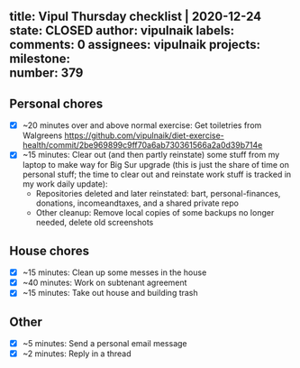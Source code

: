 title:	Vipul Thursday checklist | 2020-12-24
state:	CLOSED
author:	vipulnaik
labels:	
comments:	0
assignees:	vipulnaik
projects:	
milestone:	
number:	379
--
## Personal chores

- [x] ~20 minutes over and above normal exercise: Get toiletries from Walgreens https://github.com/vipulnaik/diet-exercise-health/commit/2be969899c9ff70a6ab730361566a2a0d39b714e
- [x] ~15 minutes: Clear out (and then partly reinstate) some stuff from my laptop to make way for Big Sur upgrade (this is just the share of time on personal stuff; the time to clear out and reinstate work stuff is tracked in my work daily update):
  - Repositories deleted and later reinstated: bart, personal-finances, donations, incomeandtaxes, and a shared private repo
  - Other cleanup: Remove local copies of some backups no longer needed, delete old screenshots

## House chores

- [x] ~15 minutes: Clean up some messes in the house
- [x] ~40 minutes: Work on subtenant agreement 
- [x] ~15 minutes: Take out house and building trash

## Other

- [x] ~5 minutes: Send a personal email message
- [x] ~2 minutes: Reply in a thread
